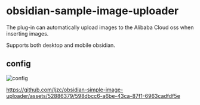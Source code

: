 # obsidian-sample-image-uploader

The plug-in can automatically upload images to the Alibaba Cloud oss when inserting images.

Supports both desktop and mobile obsidian.

## config

![config](https://github.com/ljzc/obsidian-simple-image-uploader/assets/52886379/ba8a7017-3e16-4f15-b9f2-cd124d2ed220)




https://github.com/ljzc/obsidian-simple-image-uploader/assets/52886379/598dbcc6-a6be-43ca-87f1-6963cadfdf5e


